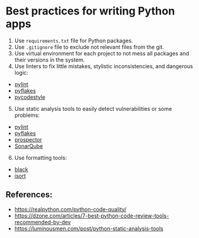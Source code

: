 # Best practices for writing Python apps

1. Use `requirements.txt` file for Python packages.
2. Use `.gitignore` file to exclude not relevant files from the git.
3. Use virtual environment for each project to not mess all packages and their versions in the system.
4. Use linters to fix little mistakes, stylistic inconsistencies, and dangerous logic:
* [pylint](https://pylint.org)
* [pyflakes](https://github.com/PyCQA/pyflakes)
* [pycodestyle](https://github.com/PyCQA/pycodestyle)
5. Use static analysis tools to easily detect vulnerabilities or some problems:
* [pylint](https://pylint.org)
* [pyflakes](https://github.com/PyCQA/pyflakes)
* [prospector](https://prospector.landscape.io/en/master/)
* [SonarQube](https://www.sonarqube.org)
6. Use formatting tools:
* [black](https://github.com/psf/black)
* [isort](https://github.com/PyCQA/isort)

## References:
* https://realpython.com/python-code-quality/
* https://dzone.com/articles/7-best-python-code-review-tools-recommended-by-dev
* https://luminousmen.com/post/python-static-analysis-tools
